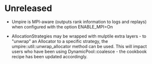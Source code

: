 # Unreleased

- Umpire is MPI-aware (outputs rank information to logs and replays) when
  configured with the option ENABLE_MPI=On

- AllocationStrategies may be wrapped with mulptile extra layers - to "unwrap"
  an Allocator to a specific strategy, the
  umpire::util::unwrap_allocator method can be used. This will impact users who
  have been using DynamicPool::coalesce - the cookbook recipe has been updated
  accordingly.
